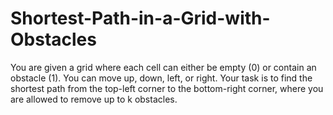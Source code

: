 # Shortest-Path-in-a-Grid-with-Obstacles
You are given a grid where each cell can either be empty (0) or contain an obstacle (1). You can move up, down, left, or right. Your task is to find the shortest path from the top-left corner to the bottom-right corner, where you are allowed to remove up to k obstacles.
